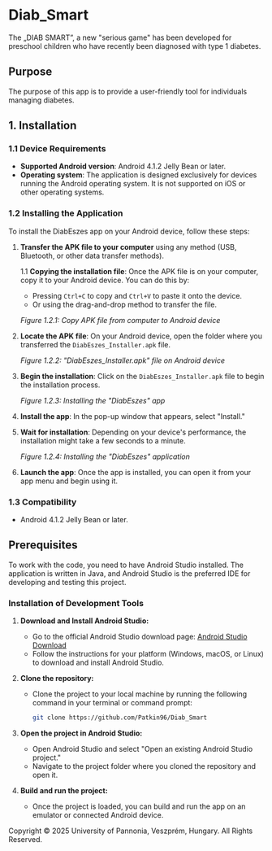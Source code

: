 # Diab_Smart
The „DIAB SMART”, a new "serious game" has been developed for preschool children who have recently been diagnosed with type 1 diabetes. 

## Purpose

The purpose of this app is to provide a user-friendly tool for individuals managing diabetes. 


## 1. Installation

### 1.1 Device Requirements

- **Supported Android version**: Android 4.1.2 Jelly Bean or later.
- **Operating system**: The application is designed exclusively for devices running the Android operating system. It is not supported on iOS or other operating systems.

### 1.2 Installing the Application

To install the DiabEszes app on your Android device, follow these steps:

1. **Transfer the APK file to your computer** using any method (USB, Bluetooth, or other data transfer methods).
   
   1.1 **Copying the installation file**: Once the APK file is on your computer, copy it to your Android device. You can do this by:
   - Pressing `Ctrl+C` to copy and `Ctrl+V` to paste it onto the device.
   - Or using the drag-and-drop method to transfer the file.

   *Figure 1.2.1: Copy APK file from computer to Android device*

2. **Locate the APK file**: On your Android device, open the folder where you transferred the `DiabEszes_Installer.apk` file.

   *Figure 1.2.2: "DiabEszes_Installer.apk" file on Android device*

3. **Begin the installation**: Click on the `DiabEszes_Installer.apk` file to begin the installation process.

   *Figure 1.2.3: Installing the "DiabEszes" app*

4. **Install the app**: In the pop-up window that appears, select "Install."

5. **Wait for installation**: Depending on your device's performance, the installation might take a few seconds to a minute.

   *Figure 1.2.4: Installing the "DiabEszes" application*

6. **Launch the app**: Once the app is installed, you can open it from your app menu and begin using it.

### 1.3 Compatibility

- Android 4.1.2 Jelly Bean or later.

## Prerequisites

To work with the code, you need to have Android Studio installed. The application is written in Java, and Android Studio is the preferred IDE for developing and testing this project.

### Installation of Development Tools

1. **Download and Install Android Studio:**
   - Go to the official Android Studio download page: [Android Studio Download](https://developer.android.com/studio)
   - Follow the instructions for your platform (Windows, macOS, or Linux) to download and install Android Studio.

2. **Clone the repository:**
   - Clone the project to your local machine by running the following command in your terminal or command prompt:
     ```bash
     git clone https://github.com/Patkin96/Diab_Smart
     ```

3. **Open the project in Android Studio:**
   - Open Android Studio and select "Open an existing Android Studio project."
   - Navigate to the project folder where you cloned the repository and open it.

4. **Build and run the project:**
   - Once the project is loaded, you can build and run the app on an emulator or connected Android device.


Copyright © 2025 University of Pannonia, Veszprém, Hungary. All Rights Reserved.

